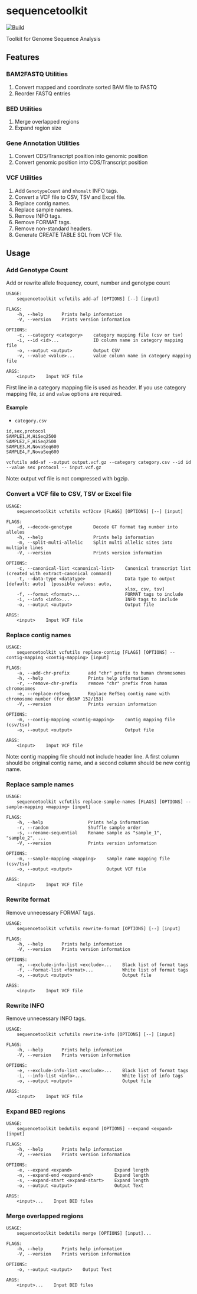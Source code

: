 # sequencetoolkit

[![Build](https://github.com/informationsea/sequencetoolkit/workflows/Rust/badge.svg)](https://github.com/informationsea/sequencetoolkit/actions)

Toolkit for Genome Sequence Analysis

## Features

### BAM2FASTQ Utilities

1. Convert mapped and coordinate sorted BAM file to FASTQ
2. Reorder FASTQ entries

### BED Utilities

1. Merge overlapped regions
2. Expand region size

### Gene Annotation Utilities

1. Convert CDS/Transcript position into genomic position
2. Convert genomic position into CDS/Transcript position

### VCF Utilities

1. Add `GenotypeCount` and `nhomalt` INFO tags.
2. Convert a VCF file to CSV, TSV and Excel file.
3. Replace contig names.
4. Replace sample names.
5. Remove INFO tags.
6. Remove FORMAT tags.
7. Remove non-standard headers.
8. Generate CREATE TABLE SQL from VCF file.

## Usage

### Add Genotype Count

Add or rewrite allele frequency, count, number and genotype count

```
USAGE:
    sequencetoolkit vcfutils add-af [OPTIONS] [--] [input]

FLAGS:
    -h, --help       Prints help information
    -V, --version    Prints version information

OPTIONS:
    -c, --category <category>    category mapping file (csv or tsv)
    -i, --id <id>...             ID column name in category mapping file
    -o, --output <output>        Output CSV
    -v, --value <value>...       value column name in category mapping file

ARGS:
    <input>    Input VCF file
```

First line in a category mapping file is used as header. If you use category
mapping file, `id` and `value` options are required.

#### Example

- `category.csv`

```
id,sex,protocol
SAMPLE1,M,HiSeq2500
SAMPLE2,F,HiSeq2500
SAMPLE3,M,NovaSeq600
SAMPLE4,F,NovaSeq600
```

`vcfutils add-af --output output.vcf.gz --category category.csv --id id --value sex protocol -- input.vcf.gz`

Note: output vcf file is not compressed with bgzip.

### Convert a VCF file to CSV, TSV or Excel file

```
USAGE:
    sequencetoolkit vcfutils vcf2csv [FLAGS] [OPTIONS] [--] [input]

FLAGS:
    -d, --decode-genotype        Decode GT format tag number into alleles
    -h, --help                   Prints help information
    -m, --split-multi-allelic    Split multi allelic sites into multiple lines
    -V, --version                Prints version information

OPTIONS:
    -c, --canonical-list <canonical-list>    Canonical transcript list (created with extract-canonical command)
    -t, --data-type <datatype>               Data type to output [default: auto]  [possible values: auto,
                                             xlsx, csv, tsv]
    -f, --format <format>...                 FORMAT tags to include
    -i, --info <info>...                     INFO tags to include
    -o, --output <output>                    Output file

ARGS:
    <input>    Input VCF file
```

### Replace contig names

```
USAGE:
    sequencetoolkit vcfutils replace-contig [FLAGS] [OPTIONS] --contig-mapping <contig-mapping> [input]

FLAGS:
    -a, --add-chr-prefix       add "chr" prefix to human chromosomes
    -h, --help                 Prints help information
    -r, --remove-chr-prefix    remove "chr" prefix from human chromosomes
    -e, --replace-refseq       Replace RefSeq contig name with chromosome number (for dbSNP 152/153)
    -V, --version              Prints version information

OPTIONS:
    -m, --contig-mapping <contig-mapping>    contig mapping file (csv/tsv)
    -o, --output <output>                    Output file

ARGS:
    <input>    Input VCF file
```

Note: contig mapping file should not include header line. A first column should
be original contig name, and a second column should be new contig name.

### Replace sample names

```
USAGE:
    sequencetoolkit vcfutils replace-sample-names [FLAGS] [OPTIONS] --sample-mapping <mapping> [input]

FLAGS:
    -h, --help                 Prints help information
    -r, --random               Shuffle sample order
    -s, --rename-sequential    Rename sample as "sample_1", "sample_2", ...
    -V, --version              Prints version information

OPTIONS:
    -m, --sample-mapping <mapping>    sample name mapping file (csv/tsv)
    -o, --output <output>             Output VCF file

ARGS:
    <input>    Input VCF file
```

### Rewrite format

Remove unnecessary FORMAT tags.

```
USAGE:
    sequencetoolkit vcfutils rewrite-format [OPTIONS] [--] [input]

FLAGS:
    -h, --help       Prints help information
    -V, --version    Prints version information

OPTIONS:
    -e, --exclude-info-list <exclude>...    Black list of format tags
    -f, --format-list <format>...           White list of format tags
    -o, --output <output>                   Output file

ARGS:
    <input>    Input VCF file
```

### Rewrite INFO

Remove unnecessary INFO tags.

```
USAGE:
    sequencetoolkit vcfutils rewrite-info [OPTIONS] [--] [input]

FLAGS:
    -h, --help       Prints help information
    -V, --version    Prints version information

OPTIONS:
    -e, --exclude-info-list <exclude>...    Black list of format tags
    -i, --info-list <info>...               White list of info tags
    -o, --output <output>                   Output file

ARGS:
    <input>    Input VCF file
```

### Expand BED regions

```
USAGE:
    sequencetoolkit bedutils expand [OPTIONS] --expand <expand> [input]

FLAGS:
    -h, --help       Prints help information
    -V, --version    Prints version information

OPTIONS:
    -e, --expand <expand>                Expand length
    -n, --expand-end <expand-end>        Expand length
    -s, --expand-start <expand-start>    Expand length
    -o, --output <output>                Output Text

ARGS:
    <input>...    Input BED files
```

### Merge overlapped regions

```
USAGE:
    sequencetoolkit bedutils merge [OPTIONS] [input]...

FLAGS:
    -h, --help       Prints help information
    -V, --version    Prints version information

OPTIONS:
    -o, --output <output>    Output Text

ARGS:
    <input>...    Input BED files
```
